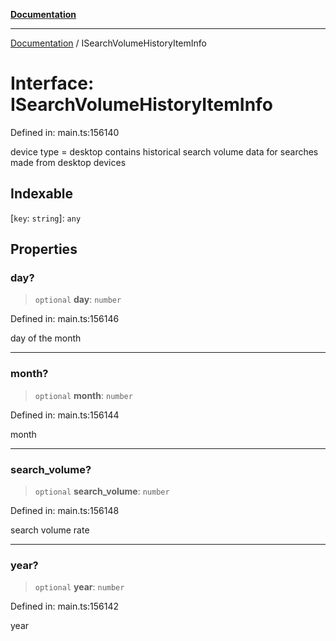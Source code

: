 [**Documentation**](../README.md)

***

[Documentation](../README.md) / ISearchVolumeHistoryItemInfo

# Interface: ISearchVolumeHistoryItemInfo

Defined in: main.ts:156140

device type = desktop contains historical search volume data for searches made from desktop devices

## Indexable

\[`key`: `string`\]: `any`

## Properties

### day?

> `optional` **day**: `number`

Defined in: main.ts:156146

day of the month

***

### month?

> `optional` **month**: `number`

Defined in: main.ts:156144

month

***

### search\_volume?

> `optional` **search\_volume**: `number`

Defined in: main.ts:156148

search volume rate

***

### year?

> `optional` **year**: `number`

Defined in: main.ts:156142

year
